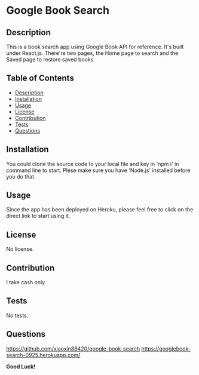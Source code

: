   # Google Book Search
  
  ## Description
  This is a book search app using Google Book API for reference. It's built under React.js. There're two pages, the Home page to search and the Saved page to restore saved books. 

  ## Table of Contents
  - [Description](#description)
  - [Installation](#installation)
  - [Usage](#usage)
  - [License](#license)
  - [Contribution](#contribution)
  - [Tests](#tests)
  - [Questions](#questions)

  ## Installation
  You could clone the source code to your local file and key in 'npm i' in command line to start. Plese make sure you have 'Node.js' installed before you do that. 

  ## Usage
  Since the app has been deployed on Heroku, please feel free to click on the direct link to start using it. 

  ## License
  No license.
  
  ## Contribution
  I take cash only.

  ## Tests
  No tests.

  ## Questions
  https://github.com/xiaoxin88420/google-book-search
  https://googlebook-search-0925.herokuapp.com/

**Good Luck!**
